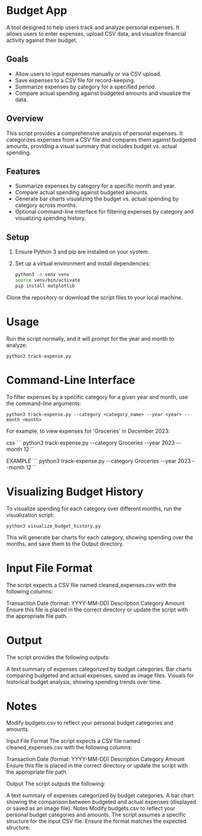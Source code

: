 # Budget App
A tool designed to help users track and analyze personal expenses. It allows users to enter expenses, upload CSV data, and visualize financial activity against their budget.

## Goals
- Allow users to input expenses manually or via CSV upload.
- Save expenses to a CSV file for record-keeping.
- Summarize expenses by category for a specified period.
- Compare actual spending against budgeted amounts and visualize the data.

## Overview
This script provides a comprehensive analysis of personal expenses. It categorizes expenses from a CSV file and compares them against budgeted amounts, providing a visual summary that includes budget vs. actual spending.

## Features
- Summarize expenses by category for a specific month and year.
- Compare actual spending against budgeted amounts.
- Generate bar charts visualizing the budget vs. actual spending by category across months.
- Optional command-line interface for filtering expenses by category and visualizing spending history.

## Setup
1. Ensure Python 3 and pip are installed on your system.
2. Set up a virtual environment and install dependencies:

   ```bash
   python3 -m venv venv
   source venv/bin/activate
   pip install matplotlib

Clone the repository or download the script files to your local machine.

# Usage
Run the script normally, and it will prompt for the year and month to analyze:

``` python3 track-expense.py ```

# Command-Line Interface
To filter expenses by a specific category for a given year and month, use the command-line arguments:

``` python3 track-expense.py --category <category_name> --year <year> --month <month> ```

For example, to view expenses for 'Groceries' in December 2023:

css
``` python3 track-expense.py --category Groceries --year 2023 --month 12 ``

EXAMPLE
``` python3 track-expense.py --category Groceries --year 2023 --month 12 ``


# Visualizing Budget History
To visualize spending for each category over different months, run the visualization script:

``` python3 visualize_budget_history.py ```

This will generate bar charts for each category, showing spending over the months, and save them to the Output directory.

# Input File Format
The script expects a CSV file named cleaned_expenses.csv with the following columns:

Transaction Date (format: YYYY-MM-DD)
Description
Category
Amount
Ensure this file is placed in the correct directory or update the script with the appropriate file path.

# Output
The script provides the following outputs:

A text summary of expenses categorized by budget categories.
Bar charts comparing budgeted and actual expenses, saved as image files.
Visuals for historical budget analysis, showing spending trends over time.

# Notes
Modify budgets.csv to reflect your personal budget categories and amounts.



Input File Format
The script expects a CSV file named cleaned_expenses.csv with the following columns:

Transaction Date (format: YYYY-MM-DD)
Description
Category
Amount
Ensure this file is placed in the correct directory or update the script with the appropriate file path.

Output
The script outputs the following:

A text summary of expenses categorized by budget categories.
A bar chart showing the comparison between budgeted and actual expenses (displayed or saved as an image file).
Notes
Modify budgets.csv to reflect your personal budget categories and amounts.
The script assumes a specific structure for the input CSV file. Ensure the format matches the expected structure.

